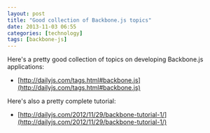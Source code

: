 ```yaml
---
layout: post
title: "Good collection of Backbone.js topics"
date: 2013-11-03 06:55
categories: [technology]
tags: [backbone-js]
---
```

Here's a pretty good collection of topics on developing Backbone.js
applications:

* [http://dailyjs.com/tags.html#backbone.js](http://dailyjs.com/tags.html#backbone.js)

Here's also a pretty complete tutorial:

* [http://dailyjs.com/2012/11/29/backbone-tutorial-1/](http://dailyjs.com/2012/11/29/backbone-tutorial-1/)

